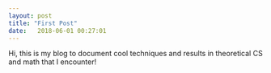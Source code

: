 ```yaml
---
layout: post
title: "First Post"
date:   2018-06-01 00:27:01
---
```

Hi, this is my blog to document cool techniques and results in theoretical CS and math that I encounter!
